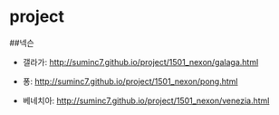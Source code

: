 # project

##넥슨
- 갤라가: http://suminc7.github.io/project/1501_nexon/galaga.html

- 퐁: http://suminc7.github.io/project/1501_nexon/pong.html

- 베네치아: http://suminc7.github.io/project/1501_nexon/venezia.html
